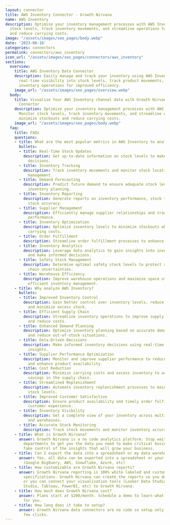 ```yaml
---
layout: connector
title: AWS Inventory Connector - Growth Nirvana
name: AWS Inventory
description: Optimize your inventory management processes with AWS Inventory. Monitor
  stock levels, track inventory movements, and streamline operations to minimize stockouts
  and reduce carrying costs.
image: "/assets/images/seo_pages/body.webp"
date: '2023-08-18'
categories: connectors
permalink: connectors/aws_inventory
icon_url: "/assets/images/seo_pages/connectors/aws_inventory"
sections:
  overview:
    title: AWS Inventory Data Connector
    description: Easily manage and track your inventory using AWS Inventory. Gain
      real-time visibility into stock levels, track product movements, and streamline
      inventory operations for improved efficiency.
    image_url: "/assets/images/seo_pages/overview.webp"
  body:
    title: Visualize Your AWS Inventory channel data with Growth Nirvana's AWS Inventory
      Connector
    description: Optimize your inventory management processes with AWS Inventory.
      Monitor stock levels, track inventory movements, and streamline operations to
      minimize stockouts and reduce carrying costs.
    image_url: "/assets/images/seo_pages/body.webp"
  faq:
    title: FAQs
    questions:
    - title: What are the most popular metrics in AWS Inventory to analyze?
      bullets:
      - title: Real-Time Stock Updates
        description: Get up-to-date information on stock levels to make timely inventory
          decisions.
      - title: Inventory Tracking
        description: Track inventory movements and monitor stock locations for efficient
          management.
      - title: Demand Forecasting
        description: Predict future demand to ensure adequate stock levels and optimize
          inventory planning.
      - title: Inventory Reporting
        description: Generate reports on inventory performance, stock turnover, and
          stock accuracy.
      - title: Supplier Management
        description: Efficiently manage supplier relationships and track supplier
          performance.
      - title: Inventory Optimization
        description: Optimize inventory levels to minimize stockouts while reducing
          carrying costs.
      - title: Order Fulfillment
        description: Streamline order fulfillment processes to enhance customer satisfaction.
      - title: Inventory Analytics
        description: Leverage data analytics to gain insights into inventory trends
          and make informed decisions.
      - title: Safety Stock Management
        description: Determine optimal safety stock levels to protect against supply
          chain uncertainties.
      - title: Warehouse Efficiency
        description: Improve warehouse operations and maximize space utilization for
          efficient inventory management.
    - title: Why analyze AWS Inventory?
      bullets:
      - title: Improved Inventory Control
        description: Gain better control over inventory levels, reduce stockouts,
          and minimize excess stock.
      - title: Efficient Supply Chain
        description: Streamline inventory operations to improve supply chain efficiency
          and reduce costs.
      - title: Enhanced Demand Planning
        description: Optimize inventory planning based on accurate demand forecasts
          and reduce out-of-stock situations.
      - title: Data-Driven Decisions
        description: Make informed inventory decisions using real-time data and analytics
          insights.
      - title: Supplier Performance Optimization
        description: Monitor and improve supplier performance to reduce lead times
          and enhance product availability.
      - title: Cost Reduction
        description: Minimize carrying costs and excess inventory to achieve cost
          savings in the supply chain.
      - title: Streamlined Replenishment
        description: Automate inventory replenishment processes to maintain optimal
          stock levels.
      - title: Improved Customer Satisfaction
        description: Ensure product availability and timely order fulfillment to enhance
          customer experience.
      - title: Inventory Visibility
        description: Get a complete view of your inventory across multiple locations
          and warehouses.
      - title: Accurate Stock Monitoring
        description: Track stock movements and monitor inventory accuracy in real-time.
    - title: What is Growth Nirvana?
      answer: Growth Nirvana is a no code analytics platform. Stop waiting for other
        departments to get you the data you need to make critical business decisions.
        Take control of the insights that will grow your business.
    - title: Can I export the data into a spreadsheet or my data warehouse?
      answer: Yes, all data can be exported into a spreadsheet or your data warehouse
        (Google BigQuery, AWS, Snowflake, Azure, etc)
    - title: How customizable are Growth Nirvana reports?
      answer: Growth Nirvana reporting is 100% white labeled and customized to your
        specifications. Growth Nirvana can create the reports so you don’t have to
        or you can connect your visualization tools (Looker Data Studio/Google Data
        Studio, Tableau, PowerBI, etc) to Growth Nirvana.
    - title: How much does Growth Nirvana cost?
      answer: Plans start at $200/month. Schedule a demo to learn what plan is best
        for you.
    - title: How long does it take to setup?
      answer: Growth Nirvana data connectors are no code so setup only requires a
        few clicks.
---
```

